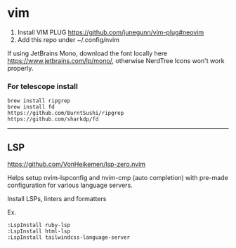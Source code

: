 # vim
1. Install VIM PLUG https://github.com/junegunn/vim-plug#neovim
2. Add this repo under ~/.config/nvim


If using JetBrains Mono, download the font locally here https://www.jetbrains.com/lp/mono/, otherwise NerdTree Icons won't work properly.

### For telescope install
```
brew install ripgrep
brew install fd
https://github.com/BurntSushi/ripgrep
https://github.com/sharkdp/fd
```

---

## LSP

https://github.com/VonHeikemen/lsp-zero.nvim

Helps setup nvim-lspconfig and nvim-cmp (auto completion) with pre-made configuration for various language servers.

Install LSPs, linters and formatters

Ex.
```
:LspInstall ruby-lsp
:LspInstall html-lsp
:LspInstall tailwindcss-language-server
```
